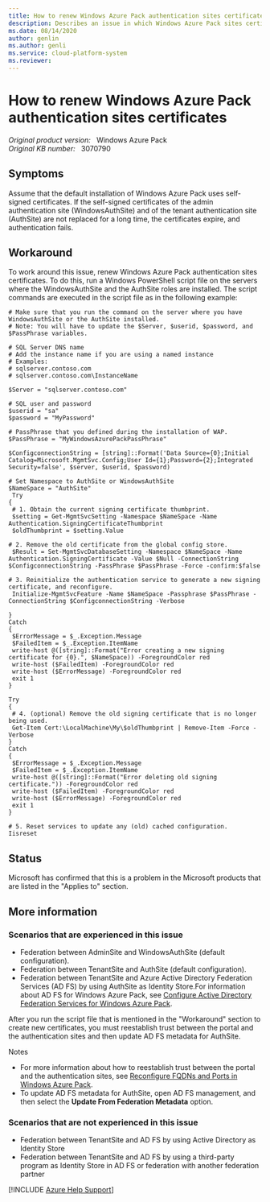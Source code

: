```yaml
---
title: How to renew Windows Azure Pack authentication sites certificates
description: Describes an issue in which Windows Azure Pack sites certificates expire and authentication fails.
ms.date: 08/14/2020
author: genlin
ms.author: genli
ms.service: cloud-platform-system
ms.reviewer: 
---
```

# How to renew Windows Azure Pack authentication sites certificates

_Original product version:_ &nbsp; Windows Azure Pack  
_Original KB number:_ &nbsp; 3070790

## Symptoms  

Assume that the default installation of Windows Azure Pack uses self-signed certificates. If the self-signed certificates of the admin authentication site (WindowsAuthSite) and of the tenant authentication site (AuthSite) are not replaced for a long time, the certificates expire, and authentication fails.

## Workaround

To work around this issue, renew Windows Azure Pack authentication sites certificates. To do this, run a Windows PowerShell script file on the servers where the WindowsAuthSite and the AuthSite roles are installed. The script commands are executed in the script file as in the following example:

```
# Make sure that you run the command on the server where you have WindowsAuthSite or the AuthSite installed.
# Note: You will have to update the $Server, $userid, $password, and $PassPhrase variables. 

# SQL Server DNS name
# Add the instance name if you are using a named instance
# Examples:
# sqlserver.contoso.com
# sqlserver.contoso.com\InstanceName

$Server = "sqlserver.contoso.com"

# SQL user and password
$userid = "sa"
$password = "MyPassword"

# PassPhrase that you defined during the installation of WAP.
$PassPhrase = "MyWindowsAzurePackPassPhrase"

$ConfigconnectionString = [string]::Format('Data Source={0};Initial Catalog=Microsoft.MgmtSvc.Config;User Id={1};Password={2};Integrated Security=false', $server, $userid, $password)

# Set Namespace to AuthSite or WindowsAuthSite
$NameSpace = "AuthSite" 
 Try
{
 # 1. Obtain the current signing certificate thumbprint.
 $setting = Get-MgmtSvcSetting -Namespace $NameSpace -Name Authentication.SigningCertificateThumbprint
 $oldThumbprint = $setting.Value

# 2. Remove the old certificate from the global config store.
 $Result = Set-MgmtSvcDatabaseSetting -Namespace $NameSpace -Name Authentication.SigningCertificate -Value $Null -ConnectionString $ConfigconnectionString -PassPhrase $PassPhrase -Force -confirm:$false

# 3. Reinitialize the authentication service to generate a new signing certificate, and reconfigure.
 Initialize-MgmtSvcFeature -Name $NameSpace -Passphrase $PassPhrase -ConnectionString $ConfigconnectionString -Verbose

}
Catch
{
 $ErrorMessage = $_.Exception.Message
 $FailedItem = $_.Exception.ItemName
 write-host @([string]::Format("Error creating a new signing certificate for {0}.", $NameSpace)) -ForegroundColor red
 write-host ($FailedItem) -ForegroundColor red
 write-host ($ErrorMessage) -ForegroundColor red
 exit 1
}

Try
{
 # 4. (optional) Remove the old signing certificate that is no longer being used.
 Get-Item Cert:\LocalMachine\My\$oldThumbprint | Remove-Item -Force -Verbose
}
Catch
{
 $ErrorMessage = $_.Exception.Message
 $FailedItem = $_.Exception.ItemName
 write-host @([string]::Format("Error deleting old signing certificate.")) -ForegroundColor red
 write-host ($FailedItem) -ForegroundColor red
 write-host ($ErrorMessage) -ForegroundColor red
 exit 1
}

# 5. Reset services to update any (old) cached configuration.
Iisreset
```

## Status

Microsoft has confirmed that this is a problem in the Microsoft products that are listed in the "Applies to" section.

## More information

### Scenarios that are experienced in this issue

- Federation between AdminSite and WindowsAuthSite (default configuration).
- Federation between TenantSite and AuthSite (default configuration).
- Federation between TenantSite and Azure Active Directory Federation Services (AD FS) by using AuthSite as Identity Store.For information about AD FS for Windows Azure Pack, see [Configure Active Directory Federation Services for Windows Azure Pack](https://technet.microsoft.com/library/dn296436.aspx).

After you run the script file that is mentioned in the "Workaround" section to create new certificates, you must reestablish trust between the portal and the authentication sites and then update AD FS metadata for AuthSite.

Notes

- For more information about how to reestablish trust between the portal and the authentication sites, see [Reconfigure FQDNs and Ports in Windows Azure Pack](https://technet.microsoft.com/library/dn528551.aspx).
- To update AD FS metadata for AuthSite, open AD FS management, and then select the **Update From Federation Metadata** option.

### Scenarios that are not experienced in this issue

- Federation between TenantSite and AD FS by using Active Directory as Identity Store
- Federation between TenantSite and AD FS by using a third-party program as Identity Store in AD FS or federation with another federation partner

[!INCLUDE [Azure Help Support](../../includes/azure-help-support.md)]
